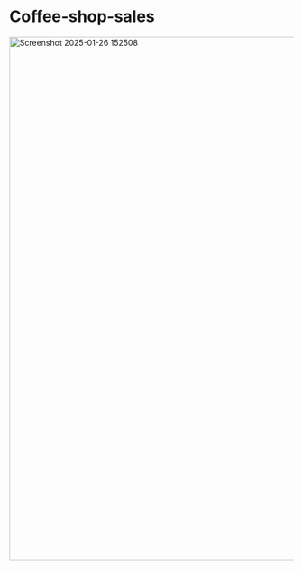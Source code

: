 # Coffee-shop-sales

<img width="929" alt="Screenshot 2025-01-26 152508" src="https://github.com/user-attachments/assets/dd3a919f-852a-4ee2-86ee-bfdcec03bae9" />

